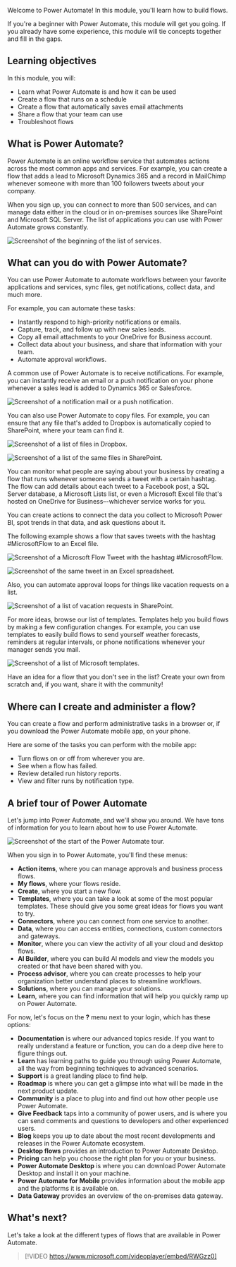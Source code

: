 Welcome to Power Automate! In this module, you'll learn how to build flows.

If you're a beginner with Power Automate, this module will get you going. If you already have some experience, this module will tie concepts together and fill in the gaps.

## Learning objectives

In this module, you will:

- Learn what Power Automate is and how it can be used
- Create a flow that runs on a schedule
- Create a flow that automatically saves email attachments
- Share a flow that your team can use
- Troubleshoot flows

## What is Power Automate?

Power Automate is an online workflow service that automates actions across the most common apps and services. For example, you can create a flow that adds a lead to Microsoft Dynamics 365 and a record in MailChimp whenever someone with more than 100 followers tweets about your company.

When you sign up, you can connect to more than 500 services, and can manage data either in the cloud or in on-premises sources like SharePoint and Microsoft SQL Server. The list of applications you can use with Power Automate grows constantly.

![Screenshot of the beginning of the list of services.](../media/flow-services.png)

## What can you do with Power Automate?

You can use Power Automate to automate workflows between your favorite applications and services, sync files, get notifications, collect data, and much more.

For example, you can automate these tasks:

- Instantly respond to high-priority notifications or emails.
- Capture, track, and follow up with new sales leads.
- Copy all email attachments to your OneDrive for Business account.
- Collect data about your business, and share that information with your team.
- Automate approval workflows.

A common use of Power Automate is to receive notifications. For example, you can instantly receive an email or a push notification on your phone whenever a sales lead is added to Dynamics 365 or Salesforce.

![Screenshot of a notification mail or a push notification.](../media/sales-lead.png)

You can also use Power Automate to copy files. For example, you can ensure that any file that's added to Dropbox is automatically copied to SharePoint, where your team can find it.

![Screenshot of a list of files in Dropbox.](../media/dropbox-files.png)

![Screenshot of a list of the same files in SharePoint.](../media/sharepoint-files.png)

You can monitor what people are saying about your business by creating a flow that runs whenever someone sends a tweet with a certain hashtag. The flow can add details about each tweet to a Facebook post, a SQL Server database, a Microsoft Lists list, or even a Microsoft Excel file that's hosted on OneDrive for Business–-whichever service works for you.

You can create actions to connect the data you collect to Microsoft Power BI, spot trends in that data, and ask questions about it.

The following example shows a flow that saves tweets with the hashtag #MicrosoftFlow to an Excel file.

![Screenshot of a Microsoft Flow Tweet with the hashtag #MicrosoftFlow.](../media/tweets-to-excel.png)

![Screenshot of the same tweet in an Excel spreadsheet.](../media/excel-tweets.png)

Also, you can automate approval loops for things like vacation requests on a list.

![Screenshot of a list of vacation requests in SharePoint.](../media/vacation-requests.png)

For more ideas, browse our list of templates. Templates help you build flows by making a few configuration changes. For example, you can use templates to easily build flows to send yourself weather forecasts, reminders at regular intervals, or phone notifications whenever your manager sends you mail.

![Screenshot of a list of Microsoft templates.](../media/templates-you-might-use.png)

Have an idea for a flow that you don't see in the list? Create your own from scratch and, if you want, share it with the community!

## Where can I create and administer a flow?

You can create a flow and perform administrative tasks in a browser or, if you download the Power Automate mobile app, on your phone.

Here are some of the tasks you can perform with the mobile app:

- Turn flows on or off from wherever you are.
- See when a flow has failed.
- Review detailed run history reports.
- View and filter runs by notification type.

## A brief tour of Power Automate

Let's jump into Power Automate, and we'll show you around. We have tons of information for you to learn about how to use Power Automate.

![Screenshot of the start of the Power Automate tour.](../media/start-of-tour.png)

When you sign in to Power Automate, you'll find these menus:

- **Action items**, where you can manage approvals and business process flows.
- **My flows**, where your flows reside.
- **Create**, where you start a new flow.
- **Templates**, where you can take a look at some of the most popular templates. These should give you some great ideas for flows you want to try.
- **Connectors**, where you can connect from one service to another.
- **Data**, where you can access entities, connections, custom connectors and gateways.
- **Monitor**, where you can view the activity of all your cloud and desktop flows.
- **AI Builder**, where you can build AI models and view the models you created or that have been shared with you.
- **Process advisor**, where you can create processes to help your organization better understand places to streamline workflows. 
- **Solutions**, where you can manage your solutions.
- **Learn**, where you can find information that will help you quickly ramp up on Power Automate.

For now, let's focus on the **?** menu next to your login, which has these options:

- **Documentation** is where our advanced topics reside. If you want to really understand a feature or function, you can do a deep dive here to figure things out.
- **Learn** has learning paths to guide you through using Power Automate, all the way from beginning techniques to advanced scenarios.
- **Support** is a great landing place to find help.
- **Roadmap** is where you can get a glimpse into what will be made in the next product update.
- **Community** is a place to plug into and find out how other people use Power Automate.
- **Give Feedback** taps into a community of power users, and is where you can send comments and questions to developers and other experienced users.
- **Blog** keeps you up to date about the most recent developments and releases in the Power Automate ecosystem.
- **Desktop flows** provides an introduction to Power Automate Desktop.
- **Pricing** can help you choose the right plan for you or your business.
- **Power Automate Desktop** is where you can download Power Automate Desktop and install it on your machine.
- **Power Automate for Mobile** provides information about the mobile app and the platforms it is available on.
- **Data Gateway** provides an overview of the on-premises data gateway.

## What's next?

Let's take a look at the different types of flows that are available in Power Automate.

> [!VIDEO https://www.microsoft.com/videoplayer/embed/RWGzz0] 

